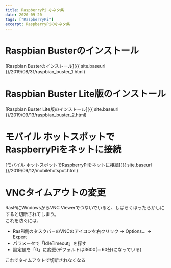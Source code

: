 ```yaml
---
title: RaspberryPi 小ネタ集
date: 2020-09-20
tags: ["RaspberryPi"]
excerpt: RaspberryPiの小ネタ集
---
```


# Raspbian Busterのインストール
[Raspbian Busterのインストール]({{ site.baseurl }}/2019/08/31/raspbian_buster_1.html)  


# Raspbian Buster Lite版のインストール
[Raspbian Buster Lite版のインストール]({{ site.baseurl }}/2019/09/13/raspbian_buster_2.html)  

# モバイル ホットスポットでRaspberryPiをネットに接続
[モバイル ホットスポットでRaspberryPiをネットに接続]({{ site.baseurl }}/2019/09/12/mobilehotspot.html)  

# VNCタイムアウトの変更
RasPiにWindowsからVNC Viewerでつないでいると、しばらくほったらかしにすると切断されてしまう。  
これを防ぐには、  

- RasPi側のタスクバーのVNCのアイコンを右クリック → Options... → Expert   
- パラメータで「IdleTimeout」を探す
- 設定値を「0」に変更(デフォルトは3600(＝60分)になっている)

これでタイムアウトで切断されなくなる  


